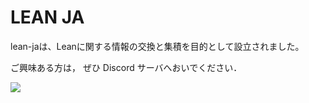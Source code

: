 # LEAN JA

lean-jaは、Leanに関する情報の交換と集積を目的として設立されました。

ご興味ある方は， ぜひ Discord サーバへおいでください． 

[![](https://dcbadge.limes.pink/api/server/p32ZfnVawh?style=flat)](https://discord.gg/p32ZfnVawh)
